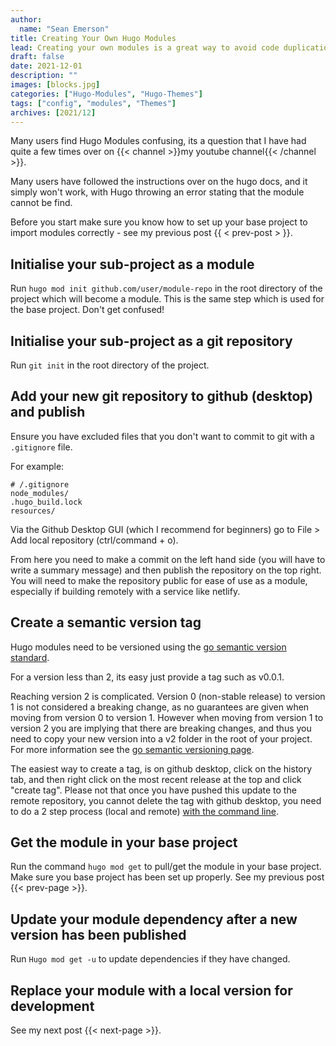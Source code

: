 ```yaml
---
author: 
  name: "Sean Emerson"
title: Creating Your Own Hugo Modules
lead: Creating your own modules is a great way to avoid code duplication and make updating code easy.
draft: false
date: 2021-12-01
description: ""
images: [blocks.jpg]
categories: ["Hugo-Modules", "Hugo-Themes"]
tags: ["config", "modules", "Themes"]
archives: [2021/12]
---
```

<!-- add screen shots from github desktop -->
<!-- create shortcode for displaying images throughout post -->

Many users find Hugo Modules confusing, its a question that I have had quite a few times over on {{< channel >}}my youtube channel{{< /channel >}}.

Many users have followed the instructions over on the hugo docs, and it simply won't work, with Hugo throwing an error stating that the module cannot be find.

Before you start make sure you know how to set up your base project to import modules correctly - see my previous post {{ < prev-post > }}.

## Initialise your sub-project as a module

Run `hugo mod init github.com/user/module-repo` in the root directory of the project which will become a module. This is the same step which is used for the base project. Don't get confused!

## Initialise your sub-project as a git repository

Run `git init` in the root directory of the project.

## Add your new git repository to github (desktop) and publish

Ensure you have excluded files that you don't want to commit to git with a `.gitignore` file.

For example:

```gitignore
# /.gitignore
node_modules/
.hugo_build.lock
resources/
```

Via the Github Desktop GUI (which I recommend for beginners) go to File > Add local repository (ctrl/command + o).

From here you need to make a commit on the left hand side (you will have to write a summary message) and then publish the repository on the top right. You will need to make the repository public for ease of use as a module, especially if building remotely with a service like netlify.

## Create a semantic version tag

Hugo modules need to be versioned using the [go semantic version standard](https://go.dev/doc/modules/version-numbers).

For a version less than 2, its easy just provide a tag such as v0.0.1.

Reaching version 2 is complicated. Version 0 (non-stable release) to version 1 is not considered a breaking change, as no guarantees are given when moving from version 0 to version 1. However when moving from version 1 to version 2 you are implying that there are breaking changes, and thus you need to copy your new version into a v2 folder in the root of your project. For more information see the [go semantic versioning page](https://go.dev/doc/modules/version-numbers).

The easiest way to create a tag, is on github desktop, click on the history tab, and then right click on the most recent release at the top and click "create tag". Please not that once you have pushed this update to the remote repository, you cannot delete the tag with github desktop, you need to do a 2 step process (local and remote) [with the command line](https://devconnected.com/how-to-delete-local-and-remote-tags-on-git/).

## Get the module in your base project

Run the command `hugo mod get` to pull/get the module in your base project. Make sure you base project has been set up properly. See my previous post {{< prev-page >}}.

## Update your module dependency after a new version has been published

Run `Hugo mod get -u` to update dependencies if they have changed.

## Replace your module with a local version for development

See my next post {{< next-page >}}.

